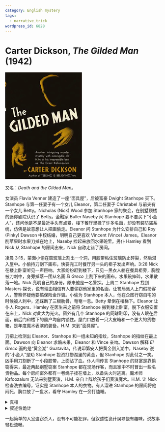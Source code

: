 ```yaml
---
category: English mystery
tags:
  - narrative_trick
wordpress_id: 6828
---
```


# Carter Dickson, <i>The Gilded Man</i> (1942)

<img src=images/1942_cover.jpg width=250/>

又名：<i>Death and the Gilded Man</i>。

女演员 Flavia Venner 建造了一座“面具屋”，后被富豪 Dwight Stanhope 买下。Stanhope 与第一任妻子有一个女儿 Eleanor，第二任妻子 Christabel 与前夫有一个女儿 Betty。Nicholas (Nick) Wood 参加 Stanhope 家的聚会，在别墅顶楼的迷你剧院认识了 Betty。金融家 Buller Naseby 问 Stanhope 要不要买下“小金人”，还问他是不是最近手头有点紧，楼下餐厅里挂了许多名画，却没有装防盗系统，仿佛是故意想让人把画偷走。Eleanor 问 Stanhope 为什么安排自己和 Roy (Pinky) Dawson 中校结婚，明明自己更喜欢 Vincent (Vince) James。Eleanor 削苹果时水果刀掉在地上，Naseby 捡起来放回水果碗里。男仆 Hamley 看到 Nick 从 Stanhope 的房间出来，Nick 自称走错了房间。

凌晨 3:15，蒙面小偷在窗玻璃上割出一个洞，用胶带粘住玻璃防止碎裂，然后潜入屋中。小偷持刀割下画布，快要完工时餐厅另一头的柜子发出声响。3:28 Nick 在楼上卧室听见一声巨响。大家纷纷赶到楼下，只见一黑衣人躺在餐具柜旁，胸膛被刀刺中，身旁掉落一团从名画 <i>El Greco</i> 上割下来的画布，水果碗摔碎，水果散落一地。Nick 亮明自己的身份，原来他是一名警探。上周二 Stanhope 找到 Masters 探长，说有理由相信有人要偷窃他家里的名画，让警局派人上门假扮客人，警察怀疑他要搞保险金诈骗。小偷为 Stanhope 本人，他在企图行窃自宅的时候被人刺中，还踩断了三根肋骨，奄奄一息。Betty 晕倒在楼梯下。Eleanor 让仆人 Rogers、Hamley 在医生来之前将 Stanhope 搬到楼上卧室，脱下衣服安置在床上，Nick 对此大为光火。窗外有几个 Stanhope 的网球鞋印，没有人跟在后面，前后门和楼下的窗户均自内锁住。屋门口放着一只大皮箱和一个更大的货物箱，是年度魔术表演的装备。H.M. 来到“面具屋”。

刀把上检测出 Eleanor、Stanhope 和一组未知的指纹，Stanhope 的指纹在最上面。Dawson 向 Eleanor 求婚未果，Eleanor 和 Vince 亲吻。Dawson 解释 <i>El Greco</i> 画的是“黄金湖” Guatavita，传说印第安人把黄金倒入湖中，Naseby 说的“小金人”是劝 Stanhope 投资打捞湖里的黄金，但 Stanhope 对此付之一笑。凶手用刀割断了一小段胶带，上面沾了血。仆人间传言 Stanhope 的财富是靠偷窃得来，最近两起别墅窃案 Stanhope 都在现场作客，而且家中不时冒出一些名贵物品。每个房间窗外都有一卷绳子挂在墙上，以备失火时逃离。魔术师 Kafoozalum 无法来别墅表演，H.M. 亲自上阵给孩子们表演魔术。H.M. 让 Nick 检查洗衣编号，证实是 Stanhope 本人的衣物。有人溜进 Stanhope 的房间将他闷死，胸口放了一盘水，看守 Hamley 在一旁打瞌睡。

<details><summary>真相</summary>
Stanhope 被薄刃水果刀刺伤只会内出血，所以满身血迹是别人的血，身上的衣服也是别人的，而所有人当中只有 Vince 和 Stanhope 身材相仿。Vince 是职业小偷，骗取了 Eleanor 的感情，Stanhope 为了揭穿他的身份，故意把名画搬到没有警报的一楼，对外宣称手头很紧，引诱他下手。Vince 半夜 3:15 顺防火绳爬到外面，从窗户进屋冒充外贼行窃，被等待的 Stanhope 用水果刀刺中，伤口不深但血流不止。（伏线：窃贼戴着手套，如果 Stanhope 是窃贼，不会在餐厅各处找到他的指纹。）Vince 夺过刀子刺中 Stanhope 心脏，为了隐藏身上的血迹，被迫和 Stanhope 换装，让 Stanhope 穿上沾血的衣服，自己则穿上 Stanhope 的睡衣、睡袍、拖鞋。他割下几段胶带，把手帕粘在伤口上止血，在 3:28 推翻银器。（伏线：Vince 抬乒乓球台时脸色苍白，是因为触动伤口。）Vince 事后偷偷将睡袍和拖鞋放回 Stanhope 的盥洗室（伏线：Hamley 说睡衣白天消失，晚上出现，睡袍后来给了 H.M. 穿），留下了有刺痕的睡衣，洗衣编号证明是 Stanhope 的。Vince 闷死 Stanhope 后在他身上放一盘水，是为了确认他没有呼吸。
</details>

<details><summary>叙述性诡计</summary>
文中的“小偷”貌似是 Stanhope，其实是 Vincent。
</details>

一起简单的入室盗窃杀人，没有不可能犯罪，但叙述性诡计误导饶有趣味，说故事轻松流畅。